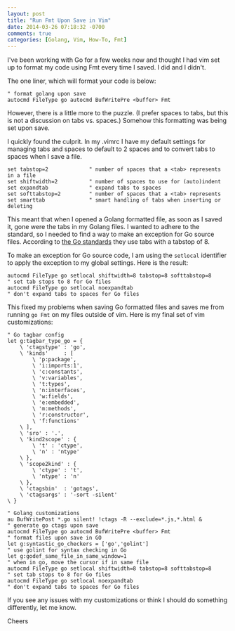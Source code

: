 ```yaml
---
layout: post
title: "Run Fmt Upon Save in Vim"
date: 2014-03-26 07:18:32 -0700
comments: true
categories: [Golang, Vim, How-To, Fmt]
---
```


I've been working with Go for a few weeks now and thought I had vim set up to 
format my code using Fmt every time I saved.  I did and I didn't.

The one liner, which will format your code is below:

``` vim .vimrc
" format golang upon save
autocmd FileType go autocmd BufWritePre <buffer> Fmt 
```

<!-- more -->
However, there is a little more to the puzzle.  (I prefer spaces to tabs, but 
this is not a discussion on tabs vs. spaces.)  Somehow this formatting was being 
set upon save. 

I quickly found the culprit.  In my .vimrc I have my default settings for 
managing tabs and spaces to default to 2 spaces and to convert tabs to 
spaces when I save a file. 

``` vim 
set tabstop=2             " number of spaces that a <tab> represents in a file
set shiftwidth=2          " number of spaces to use for (auto)indent
set expandtab             " expand tabs to spaces
set softtabstop=2         " number of spaces that a <tab> represents
set smarttab              " smart handling of tabs when inserting or deleting
``` 

This meant that when I opened a Golang formatted file, as soon as I saved it,
gone were the tabs in my Golang files.  I wanted to adhere to the standard, so I
needed to find a way to make an exception for Go source files.  According to 
[the Go standards](http://golang.org/doc/effective_go.html#formatting) they use tabs 
with a tabstop of 8.  

To make an exception for Go source code, I am using the `setlocal` identifier 
to apply the exception to my global settings. Here is the result:

``` vim
autocmd FileType go setlocal shiftwidth=8 tabstop=8 softtabstop=8     " set tab stops to 8 for Go files
autocmd FileType go setlocal noexpandtab                              " don't expand tabs to spaces for Go files
```

This fixed my problems when saving Go formatted files and saves me from running
`go Fmt` on my files outside of vim.  Here is my final set of vim customizations:

``` vim .vimrc
" Go tagbar config
let g:tagbar_type_go = {
    \ 'ctagstype' : 'go',
    \ 'kinds'     : [
        \ 'p:package',
        \ 'i:imports:1',
        \ 'c:constants',
        \ 'v:variables',
        \ 't:types',
        \ 'n:interfaces',
        \ 'w:fields',
        \ 'e:embedded',
        \ 'm:methods',
        \ 'r:constructor',
        \ 'f:functions'
    \ ],
    \ 'sro' : '.',
    \ 'kind2scope' : {
        \ 't' : 'ctype',
        \ 'n' : 'ntype'
    \ },
    \ 'scope2kind' : {
        \ 'ctype' : 't',
        \ 'ntype' : 'n'
    \ },
    \ 'ctagsbin'  : 'gotags',
    \ 'ctagsargs' : '-sort -silent'
\ }

" Golang customizations
au BufWritePost *.go silent! !ctags -R --exclude=*.js,*.html &        " generate go ctags upon save
autocmd FileType go autocmd BufWritePre <buffer> Fmt                  " format files upon save in GO
let g:syntastic_go_checkers = ['go','golint']                         " use golint for syntax checking in Go
let g:godef_same_file_in_same_window=1                                " when in go, move the cursor if in same file 
autocmd FileType go setlocal shiftwidth=8 tabstop=8 softtabstop=8     " set tab stops to 8 for Go files
autocmd FileType go setlocal noexpandtab                              " don't expand tabs to spaces for Go files
```

If you see any issues with my customizations or think I should do something 
differently, let me know.  

Cheers
